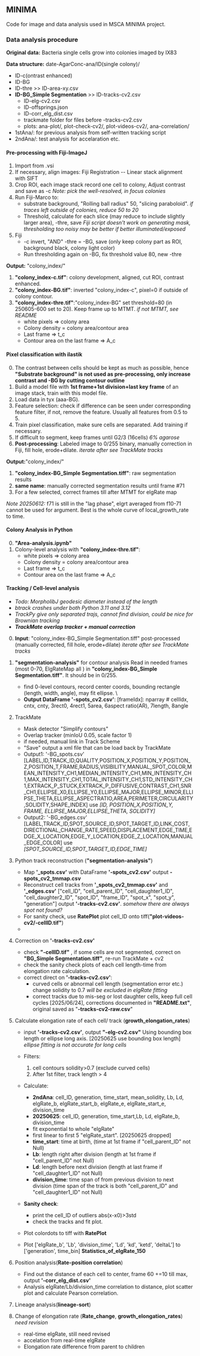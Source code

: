 ## MINIMA
Code for image and data analysis used in MSCA MINIMA project. 

### Data analysis procedure 
**Original data:** Bacteria single cells grow into colonies imaged by IX83

**Data structure:** date-AgarConc-ana/ID(single colony)/
* ID-c(ontrast enhanced)
* ID-BG
* ID-thre >> ID-area-xy.csv
* **ID-BG_Simple Segmentation** >> ID-tracks-cv2.csv 
  *  ID-elg-cv2.csv
  *  ID-offsprings.json
  *  ID-corr_elg_dist.csv
  *  trackmate folder for files before -tracks-cv2.csv
  *  plots: ana-plot/, plot-check-cv2/, plot-videos-cv2/, ana-correlation/
* 1stAna/: for previous analysis from self-written tracking script
* 2ndAna/: test analysis for accelaration etc.



#### Pre-processing with Fiji-ImageJ

1. Import from .vsi
2. If necessary, align images: Fiji Registration -- Linear stack alignment with SIFT
3. Crop ROI, each image stack record one cell to colony, Adjust contrast and save as -c 
_Note: pick the well-resolved, in focus colonies_ 
4. Run Fiji-Marco to: 
   * substrate background, "Rolling ball radius" 50, "slicing paraboloid". _if traces left outside of colonies, reduce 50 to 20_
   * Threshold, calculate for each slice (may reduce to include slightly larger area), -thre, save
_Fiji script doesn't work on generating mask, thresholding too noisy_
_may be better if better illuminated/exposed_
5. Fiji
   * -c invert, "AND" -thre = -BG, save (only keep colony part as ROI, background black, colony light color)
   * Run thresholding again on -BG, fix threshold value 80, new -thre

**Output:** "colony_index/"
1. **"colony_index-c.tif"**: colony development, aligned, cut ROI, contrast enhanced.
2. **"colony_index-BG.tif"**: inverted "colony_index-c", pixel=0 if outside of colony contour.
3. **"colony_index-thre.tif"**:"colony_index-BG" set threshold=80 (in 250605-600 set to 20). Keep frame up to MTMT. _if not MTMT, see README_
   * white pixels => colony area
   * Colony density = colony area/contour area
   * Last frame => t_c
   * Contour area on the last frame => A_c


#### Pixel classification with ilastik
0. The contrast between cells should be kept as much as possible, hence **"Substrate background" is not used as pre-processing, only increase contrast and -BG by cutting contour outline**
1. Build a model file with **1st frame+1st division+last key frame** of an image stack, train with this model file.
2. Load data in tyx (aaa-BG). 
3. Feature selection: check if difference can be seen under corresponding feature filter, if not, remove the feature. Usually all features from 0.5 to 5.
4. Train pixel classification, make sure cells are separated. Add training if necessary.
5. If difficult to segment, keep frames until G2/3 (16cells) _6% agarose_
5. **Post-processing**: Labeled image to 0/255 binary, manually correction in Fiji, fill hole, erode+dilate. _iterate after see TrackMate tracks_

**Output:**"colony_index/"
1. **"colony_index-BG_Simple Segmentation.tiff"**: raw segmentation results
2. **same name**: manually corrected segmentation results until frame #71
3. For a few selected, correct frames till after MTMT for elgRate map

_Note 20250612:_ f71 is still in the "lag phase", elgrt averaged from f10-71 cannot be used for argument. Best is the whole curve of local_growth_rate to time.


#### Colony Analysis in Python
0. **"Area-analysis.ipynb"**
1. Colony-level analysis with **"colony_index-thre.tif"**:
   * white pixels => colony area
   * Colony density = colony area/contour area
   * Last frame => t_c
   * Contour area on the last frame => A_c

#### Tracking / Cell-level analysis
* _Todo: MorpholibJ geodesic diameter instead of the length_
* _btrack crashes under both Python 3.11 and 3.12_
* _TrackPy give only separated trajs, cannot find division, could be nice for Brownian tracking_
* _**TrackMate overlap tracker + manual correction**_

0. **Input**: "colony_index-BG_Simple Segmentation.tiff" post-processed (manually corrected, fill hole, erode+dilate) _iterate after see TrackMate tracks_
1. **"segmentation-analysis"** for contour analysis
Read in needed frames (most 0-70, ElgRateMap all ) in **"colony_index-BG_Simple Segmentation.tiff"**. It should be in 0/255.
   * find 0-level contours, record center coords, bounding rectangle (length, width, angle), may fit ellipse. \
   * **Output DataFrame '-spots_cv2.csv'**: [frameIdx]: nparray # cellIdx, cntx, cnty, 3rect0, 4rect1, 5area, 6aspect ratio(AR), 7length, 8angle
2. TrackMate
   * Mask detector "Simplify contours"
   * Overlap tracker (minIoU 0.05, scale factor 1)
   * if needed, manual link in Track Scheme
   * "Save" output a xml file that can be load back by TrackMate
   * Output1: '-BG_spots.csv' [LABEL,ID,TRACK_ID,QUALITY,POSITION_X,POSITION_Y,POSITION_Z,POSITION_T,FRAME,RADIUS,VISIBILITY,MANUAL_SPOT_COLOR,MEAN_INTENSITY_CH1,MEDIAN_INTENSITY_CH1,MIN_INTENSITY_CH1,MAX_INTENSITY_CH1,TOTAL_INTENSITY_CH1,STD_INTENSITY_CH1,EXTRACK_P_STUCK,EXTRACK_P_DIFFUSIVE,CONTRAST_CH1,SNR_CH1,ELLIPSE_X0,ELLIPSE_Y0,ELLIPSE_MAJOR,ELLIPSE_MINOR,ELLIPSE_THETA,ELLIPSE_ASPECTRATIO,AREA,PERIMETER,CIRCULARITY,SOLIDITY,SHAPE_INDEX] use _[ID, POSITION_X,POSITION_Y, FRAME, ELLIPSE_MAJOR,ELLIPSE_THETA, SOLIDITY]_
   * Output2: '-BG_edges.csv' [LABEL,TRACK_ID,SPOT_SOURCE_ID,SPOT_TARGET_ID,LINK_COST,DIRECTIONAL_CHANGE_RATE,SPEED,DISPLACEMENT,EDGE_TIME,EDGE_X_LOCATION,EDGE_Y_LOCATION,EDGE_Z_LOCATION,MANUAL_EDGE_COLOR] use _[SPOT_SOURCE_ID,SPOT_TARGET_ID,EDGE_TIME]_

3. Python track reconstruction (**"segmentation-analysis"**)
   * Map **'_spots.csv'** with DataFrame **'-spots_cv2.csv'** output **-spots_cv2_tmmap.csv**
   * Reconstruct cell tracks from **'_spots_cv2_tmmap.csv'** and **'_edges.csv'**  ["cell_ID", "cell_parent_ID", "cell_daughter1_ID", "cell_daughter2_ID", "spot_ID", "frame_ID", "spot_x", "spot_y", "generation"] output **'-tracks-cv2.csv'**. _somehow there are always spot not found?_
   * For sanity check, use **RatePlot** plot cell_ID onto tiff(**"plot-videos-cv2/-cellID.tif"**) 
   * 
4. Correction on **'-tracks-cv2.csv'** 
   * check **"-cellID.tif"** , if some cells are not segmented, correct on **"BG_Simple Segmentation.tiff"**, re-run TrackMate + cv2
   * check the sanity check plots of each cell length-time from elongation rate calculation.
   * correct direct on **'-tracks-cv2.csv'**:
     * curved cells or abnormal cell length (segmentation error etc.) change solidity to 0.7 _will be excluded in elgRate fitting_ 
     * correct tracks due to mis-seg or lost daughter cells, keep full cell cycles [2025/06/24], corrections documented in **"README.txt"**, original saved as "**-tracks-cv2-raw.csv**"
 
5. Calculate elongation rate of each cell/ track (**growth_elongation_rates**)
   * input **'-tracks-cv2.csv'**, output **"-elg-cv2.csv"** Using bounding box length or ellipse long axis. [20250625 use bounding box length] _ellipse fitting is not accurate for long cells_
   * Filters:
     1. cell contours solidity>0.7 (exclude curved cells)
     2. After 1st filter, track length > 4

   * Calculate: 
     * **2ndAna**: cell_ID, generation, time_start, mean_solidity, Lb, Ld, elgRate_b, elgRate_start_b, elgRate_e, elgRate_start_e, division_time 
     * **20250625**: cell_ID, generation, time_start,Lb, Ld, elgRate_b, division_time
     * fit exponential to whole "elgRate"
     * first linear to first 5 "elgRate_start". [20250625 dropped]
     * **time_start**: time at birth, (time at 1st frame if "cell_parent_ID" not Null)
     * **Lb**: length right after division (length at 1st frame if "cell_parent_ID" not Null)
     * **Ld**: length before next division (length at last frame if "cell_daughter1_ID" not Null)
     * **division_time**: time span of from previous division to next division (time span of the track is both "cell_parent_ID" and "cell_daughter1_ID" not Null)
   * **Sanity check**:
     * print the cell_ID of outliers abs(x-x0)>3std
     * check the tracks and fit plot.
   * Plot colordots to tiff with **RatePlot**
   * Plot ['elgRate_b', 'Lb', 'division_time', 'Ld', 'kd', 'ketd', 'deltaL'] to ['generation', time_bin] **Statistics_of_elgRate_150**
 
6. Position analysis(**Rate-position correlation**)
   * Find out the distance of each cell to center, frame 60 +=10 till max, output **'-corr_elg_dist.csv'**
   * Analysis elgRate/Lb/division_time correlation to distance, plot scatter plot and calculate Pearson correlation.
 
7. Lineage analysis(**lineage-sort**)


8. Change of elongation rate (**Rate_change**, **growth_elongation_rates**) _need revision_
   * real-time elgRate, still need revised
   * accelation from real-time elgRate
   * Elongation rate difference from parent to children 

